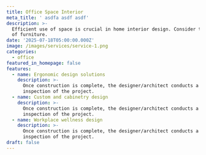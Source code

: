 ```yaml
---
title: Office Space Interior
meta_title: ' asdfa asdf asdf'
description: >-
  Efficient use of space is crucial in home interior design. Consider the layout
  of furniture.
date: '2025-07-18T05:00:00.000Z'
image: /images/services/service-1.png
categories:
  - office
featured_in_homepage: false
features:
  - name: Ergonomic design solutions
    description: >-
      Once construction is complete, the designer/architect conducts a final
      inspection of the project.
  - name: Custom and cabinetry design
    description: >-
      Once construction is complete, the designer/architect conducts a final
      inspection of the project.
  - name: Workplace wellness design
    description: >-
      Once construction is complete, the designer/architect conducts a final
      inspection of the project.
draft: false
---
```

